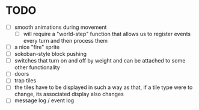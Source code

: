 # TODO

- [ ] smooth animations during movement
    - [ ] will require a "world-step" function that allows us to register events every turn and then process them
- [ ] a nice "fire" sprite
- [ ] sokoban-style block pushing
- [ ] switches that turn on and off by weight and can be attached to some other functionality
- [ ] doors
- [ ] trap tiles
- [ ] the tiles have to be displayed in such a way as that, if a tile type were to change, its associated display also changes
- [ ] message log / event log
